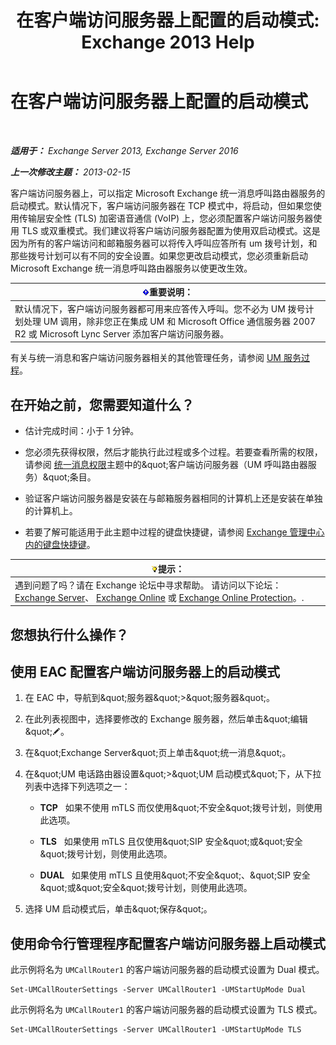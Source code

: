 ﻿---
title: '在客户端访问服务器上配置的启动模式: Exchange 2013 Help'
TOCTitle: 在客户端访问服务器上配置的启动模式
ms:assetid: 71cc9061-9e3c-4b4a-8dbe-f590ca5bcee8
ms:mtpsurl: https://technet.microsoft.com/zh-cn/library/JJ673533(v=EXCHG.150)
ms:contentKeyID: 50556598
ms.date: 05/21/2018
mtps_version: v=EXCHG.150
ms.translationtype: MT
---

# 在客户端访问服务器上配置的启动模式

 

_**适用于：** Exchange Server 2013, Exchange Server 2016_

_**上一次修改主题：** 2013-02-15_

客户端访问服务器上，可以指定 Microsoft Exchange 统一消息呼叫路由器服务的启动模式。默认情况下，客户端访问服务器在 TCP 模式中，将启动，但如果您使用传输层安全性 (TLS) 加密语音通信 (VoIP) 上，您必须配置客户端访问服务器使用 TLS 或双重模式。我们建议将客户端访问服务器配置为使用双启动模式。这是因为所有的客户端访问和邮箱服务器可以将传入呼叫应答所有 um 拨号计划，和那些拨号计划可以有不同的安全设置。如果您更改启动模式，您必须重新启动 Microsoft Exchange 统一消息呼叫路由器服务以使更改生效。

<table>
<thead>
<tr class="header">
<th><img src="images/Bb124558.important(EXCHG.150).gif" title="重要说明" alt="重要说明" />重要说明：</th>
</tr>
</thead>
<tbody>
<tr class="odd">
<td>默认情况下，客户端访问服务器都可用来应答传入呼叫。您不必为 UM 拨号计划处理 UM 调用，除非您正在集成 UM 和 Microsoft Office 通信服务器 2007 R2 或 Microsoft Lync Server 添加客户端访问服务器。</td>
</tr>
</tbody>
</table>


有关与统一消息和客户端访问服务器相关的其他管理任务，请参阅 [UM 服务过程](um-services-procedures-exchange-2013-help.md)。

## 在开始之前，您需要知道什么？

  - 估计完成时间：小于 1 分钟。

  - 您必须先获得权限，然后才能执行此过程或多个过程。若要查看所需的权限，请参阅 [统一消息权限](unified-messaging-permissions-exchange-2013-help.md)主题中的\&quot;客户端访问服务器（UM 呼叫路由器服务）\&quot;条目。

  - 验证客户端访问服务器是安装在与邮箱服务器相同的计算机上还是安装在单独的计算机上。

  - 若要了解可能适用于此主题中过程的键盘快捷键，请参阅 [Exchange 管理中心内的键盘快捷键](keyboard-shortcuts-in-the-exchange-admin-center-exchange-online-protection-help.md)。

<table>
<thead>
<tr class="header">
<th><img src="images/Bb124558.tip(EXCHG.150).gif" title="提示" alt="提示" />提示：</th>
</tr>
</thead>
<tbody>
<tr class="odd">
<td>遇到问题了吗？请在 Exchange 论坛中寻求帮助。 请访问以下论坛：<a href="https://go.microsoft.com/fwlink/p/?linkid=60612">Exchange Server</a>、 <a href="https://go.microsoft.com/fwlink/p/?linkid=267542">Exchange Online</a> 或 <a href="https://go.microsoft.com/fwlink/p/?linkid=285351">Exchange Online Protection</a>。.</td>
</tr>
</tbody>
</table>


## 您想执行什么操作？

## 使用 EAC 配置客户端访问服务器上的启动模式

1.  在 EAC 中，导航到\&quot;服务器\&quot;\>\&quot;服务器\&quot;。

2.  在此列表视图中，选择要修改的 Exchange 服务器，然后单击\&quot;编辑\&quot;![编辑图标](images/Bb124582.6f53ccb2-1f13-4c02-bea0-30690e6ea71d(EXCHG.150).gif "编辑图标")。

3.  在\&quot;Exchange Server\&quot;页上单击\&quot;统一消息\&quot;。

4.  在\&quot;UM 电话路由器设置\&quot;\>\&quot;UM 启动模式\&quot;下，从下拉列表中选择下列选项之一：
    
      - **TCP**   如果不使用 mTLS 而仅使用\&quot;不安全\&quot;拨号计划，则使用此选项。
    
      - **TLS**   如果使用 mTLS 且仅使用\&quot;SIP 安全\&quot;或\&quot;安全\&quot;拨号计划，则使用此选项。
    
      - **DUAL**   如果使用 mTLS 且使用\&quot;不安全\&quot;、\&quot;SIP 安全\&quot;或\&quot;安全\&quot;拨号计划，则使用此选项。

5.  选择 UM 启动模式后，单击\&quot;保存\&quot;。

## 使用命令行管理程序配置客户端访问服务器上启动模式

此示例将名为 `UMCallRouter1` 的客户端访问服务器的启动模式设置为 Dual 模式。

    Set-UMCallRouterSettings -Server UMCallRouter1 -UMStartUpMode Dual

此示例将名为 `UMCallRouter1` 的客户端访问服务器的启动模式设置为 TLS 模式。

    Set-UMCallRouterSettings -Server UMCallRouter1 -UMStartUpMode TLS

